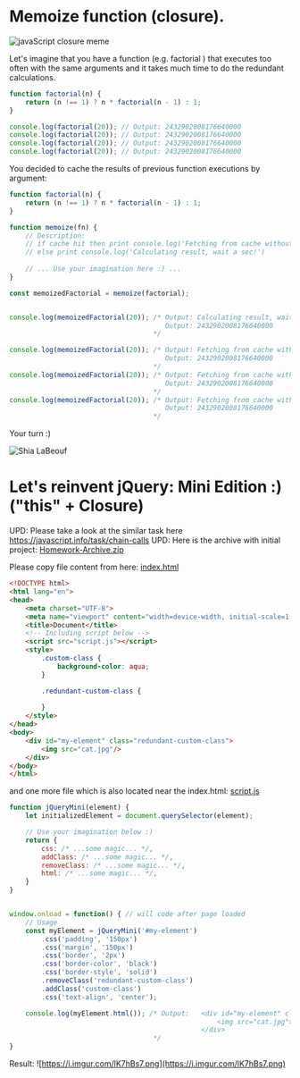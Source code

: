 # Memoize function (closure). 
![javaScript closure meme](https://miro.medium.com/max/400/1*d0wE93HI4MWHXPRIchr_Kg.jpeg)

Let's imagine that you have a function (e.g. factorial ) that executes too often with the same arguments and it takes much time to do the redundant calculations.

```javascript
function factorial(n) {
    return (n !== 1) ? n * factorial(n - 1) : 1;
}

console.log(factorial(20)); // Output: 2432902008176640000
console.log(factorial(20)); // Output: 2432902008176640000
console.log(factorial(20)); // Output: 2432902008176640000
console.log(factorial(20)); // Output: 2432902008176640000
```

You decided to cache the results of previous function executions by argument:
```javascript
function factorial(n) {
    return (n !== 1) ? n * factorial(n - 1) : 1;
}

function memoize(fn) {
    // Description: 
    // if cache hit then print console.log('Fetching from cache without calculation, yeah!');
    // else print console.log('Calculating result, wait a sec!')
    
    // ... Use your imagination here :) ... 
}

const memoizedFactorial = memoize(factorial);


console.log(memoizedFactorial(20)); /* Output: Calculating result, wait a sec!
                                       Output: 2432902008176640000
                                    */

console.log(memoizedFactorial(20)); /* Output: Fetching from cache without calculation, yeah!
                                       Output: 2432902008176640000
                                    */ 
console.log(memoizedFactorial(20)); /* Output: Fetching from cache without calculation, yeah!
                                       Output: 2432902008176640000
                                    */ 
console.log(memoizedFactorial(20)); /* Output: Fetching from cache without calculation, yeah!
                                       Output: 2432902008176640000
                                    */ 
```

Your turn :)

![Shia LaBeouf](https://i.imgur.com/i4Ve3If.png)

# Let's reinvent jQuery: Mini Edition :) ("this" + Closure)

UPD: Please take a look at the similar task here https://javascript.info/task/chain-calls 
UPD: Here is the archive with initial project: [Homework-Archive.zip](Homework-Archive.zip)

Please copy file content from here: [index.html](index.html)
```html
<!DOCTYPE html>
<html lang="en">
<head>
    <meta charset="UTF-8">
    <meta name="viewport" content="width=device-width, initial-scale=1.0">
    <title>Document</title>
    <!-- Including script below -->
    <script src="script.js"></script>
    <style>
        .custom-class {
            background-color: aqua;
        }

        .redundant-custom-class {
            
        }
    </style>
</head>
<body>
    <div id="my-element" class="redundant-custom-class">
        <img src="cat.jpg"/>
    </div>
</body>
</html>
```

and one more file which is also located near the index.html: [script.js](script.js)
```javascript
function jQueryMini(element) {
    let initializedElement = document.querySelector(element);

    // Use your imagination below :)
    return {
        css: /* ...some magic... */,
        addClass: /* ...some magic... */,
        removeClass: /* ...some magic... */,
        html: /* ...some magic... */,
    }
}


window.onload = function() { // will code after page loaded
    // Usage
    const myElement = jQueryMini('#my-element')
        .css('padding', '150px')
        .css('margin', '150px')
        .css('border', '2px')
        .css('border-color', 'black')
        .css('border-style', 'solid')
        .removeClass('redundant-custom-class')
        .addClass('custom-class')
        .css('text-align', 'center');

    console.log(myElement.html()); /* Output:   <div id="my-element" class="custom-class" style="padding: 150px; margin: 150px; border: 2px solid black; text-align: center;">
                                                    <img src="cat.jpg">
                                                </div>
                                    */
}
```

Result:
![https://i.imgur.com/lK7hBs7.png](https://i.imgur.com/lK7hBs7.png)